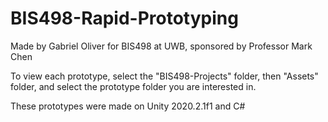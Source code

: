 # BIS498-Rapid-Prototyping
Made by Gabriel Oliver for BIS498 at UWB, sponsored by Professor Mark Chen

To view each prototype, select the "BIS498-Projects" folder, then "Assets" folder, and select the prototype folder you are interested in.

These prototypes were made on Unity 2020.2.1f1 and C#
